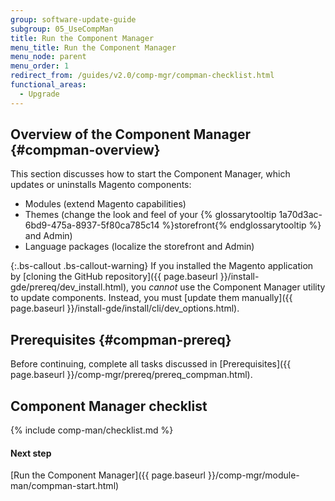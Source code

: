 ```yaml
---
group: software-update-guide
subgroup: 05_UseCompMan
title: Run the Component Manager
menu_title: Run the Component Manager
menu_node: parent
menu_order: 1
redirect_from: /guides/v2.0/comp-mgr/compman-checklist.html
functional_areas:
  - Upgrade
---
```


## Overview of the Component Manager {#compman-overview}

This section discusses how to start the Component Manager, which updates or uninstalls Magento components:

*	Modules (extend Magento capabilities)
*	Themes (change the look and feel of your {% glossarytooltip 1a70d3ac-6bd9-475a-8937-5f80ca785c14 %}storefront{% endglossarytooltip %} and Admin)
*	Language packages (localize the storefront and Admin)

{:.bs-callout .bs-callout-warning}
If you installed the Magento application by [cloning the GitHub repository]({{ page.baseurl }}/install-gde/prereq/dev_install.html), you _cannot_ use the Component Manager utility to update components. Instead, you must [update them manually]({{ page.baseurl }}/install-gde/install/cli/dev_options.html).

## Prerequisites {#compman-prereq}

Before continuing, complete all tasks discussed in [Prerequisites]({{ page.baseurl }}/comp-mgr/prereq/prereq_compman.html).

## Component Manager checklist
{% include comp-man/checklist.md %}

#### Next step
[Run the Component Manager]({{ page.baseurl }}/comp-mgr/module-man/compman-start.html)
